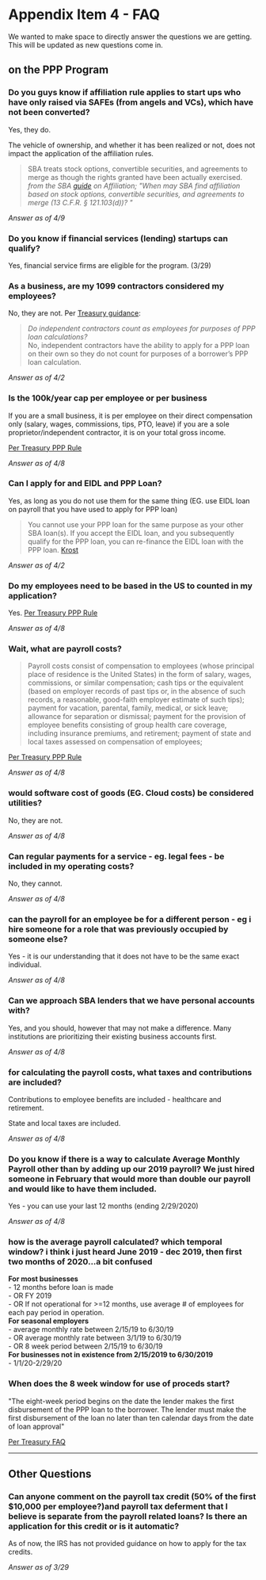 # Appendix Item 4 - FAQ

We wanted to make space to directly answer the questions we are getting. This will be updated as new questions come in.

## on the PPP Program

### Do you guys know if affiliation rule applies to start ups who have only raised via SAFEs (from angels and VCs), which have not been converted?

Yes, they do.

The vehicle of ownership, and whether it has been realized or not, does not impact the application of the affiliation rules. 

> SBA treats stock options, convertible securities, and agreements to merge as though the rights granted have been actually exercised.
_from the SBA [guide](https://www.sba.gov/sites/default/files/2018-09/2018-07-13%20AFFILIATION%20GUIDE_Updated%20%281%29.pdf) on Affiliation; "When may SBA find affiliation based on stock options, convertible securities, and agreements to merge (13 C.F.R. § 121.103(d))? "_

_Answer as of 4/9_

### Do you know if financial services (lending) startups can qualify?

Yes, financial service firms are eligible for the program. (3/29)

### As a business, are my 1099 contractors considered my employees?

No, they are not. Per [Treasury guidance](https://home.treasury.gov/system/files/136/PPP--IFRN%20FINAL.pdf):
>_Do independent contractors count as employees for purposes of PPP loan calculations?_ <br/> 
No, independent contractors have the ability to apply for a PPP loan on their own
so they do not count for purposes of a borrower’s PPP loan calculation. 

_Answer as of 4/2_

### Is the 100k/year cap per employee or per business

If you are a small business, it is per employee on their direct compensation only (salary, wages, commissions, tips, PTO, leave)
if you are a sole proprietor/independent contractor, it is on your total gross income.

[Per Treasury PPP Rule ](https://home.treasury.gov/system/files/136/PPP--IFRN%20FINAL.pdf)

_Answer as of 4/8_

### Can I apply for and EIDL and PPP Loan?

Yes, as long as you do not use them for the same thing (EG. use EIDL loan on payroll that you have used to apply for PPP loan)
> You cannot use your PPP loan for the same purpose as your other SBA loan(s). If you accept the EIDL loan, and you subsequently qualify for the PPP loan, you can re-finance the EIDL loan with the PPP loan.
[Krost](https://www.krostcpas.com/news/the-economic-injury-disaster-loan-eidl-program-vs-the-paycheck-protection-program-ppp)

_Answer as of 4/2_

### Do my employees need to be based in the US to counted in my application?

Yes.
[Per Treasury PPP Rule ](https://home.treasury.gov/system/files/136/PPP--IFRN%20FINAL.pdf)


_Answer as of 4/8_

### Wait, what are payroll costs?
>Payroll costs consist of compensation to employees (whose principal place of
residence is the United States) in the form of salary, wages, commissions, or
similar compensation; cash tips or the equivalent (based on employer records of
past tips or, in the absence of such records, a reasonable, good-faith employer
estimate of such tips); payment for vacation, parental, family, medical, or sick
leave; allowance for separation or dismissal; payment for the provision of
employee benefits consisting of group health care coverage, including insurance
premiums, and retirement; payment of state and local taxes assessed on
compensation of employees;

[Per Treasury PPP Rule ](https://home.treasury.gov/system/files/136/PPP--IFRN%20FINAL.pdf)


_Answer as of 4/8_

### would software cost of goods (EG. Cloud  costs) be considered utilities?

No, they are not.

_Answer as of 4/8_

### Can regular payments for a service - eg. legal fees - be included in my operating costs?

No, they cannot.

_Answer as of 4/8_

### can the payroll for an employee be for a different person - eg i hire someone  for a role that was previously occupied by someone else?

Yes - it is our understanding that it does not have to be the same exact individual.

_Answer as of 4/8_
### Can we approach SBA lenders that we have personal accounts with?

Yes, and you should, however that may not make a difference. Many institutions are prioritizing their existing business accounts first.

_Answer as of 4/8_

### for calculating the payroll costs, what taxes and contributions are included?

Contributions to employee benefits are included - healthcare and retirement.

State and local taxes are included.

_Answer as of 4/8_

### Do you know if there is a way to calculate Average Monthly Payroll other than by adding up our 2019 payroll? We just hired someone in February that would more than double our payroll and would like to have them included.

Yes - you can use your last 12 months (ending 2/29/2020)

_Answer as of 4/8_


### how is the average payroll calculated?  which temporal window?  i think i just heard June 2019 - dec 2019, then first two months of 2020...a bit confused


__For most businesses__ <br/> - 12 months before loan is made <br/> - OR FY 2019 <br/> - OR If not operational for >=12 months, use average # of employees for each pay period in operation.<br/>__For seasonal employers__  <br/>  - average monthly rate between 2/15/19 to 6/30/19 <br/> -  OR average monthly rate between 3/1/19 to 6/30/19 <br/>-  OR 8 week period between 2/15/19 to 6/30/19 <br/>__For businesses not in existence from 2/15/2019 to 6/30/2019__ <br/> - 1/1/20-2/29/20 


### When does the 8 week window for use of proceds start?

"The eight-week period begins on the date the lender makes the first
disbursement of the PPP loan to the borrower. The lender must make the first
disbursement of the loan no later than ten calendar days from the date of loan approval"

[Per Treasury FAQ](https://home.treasury.gov/system/files/136/Paycheck-Protection-Program-Frequently-Asked-Questions.pdf)

----

## Other Questions

### Can anyone comment on the payroll tax credit (50% of the first $10,000 per employee?)and payroll tax deferment that I believe is separate from the payroll related loans? Is there an application for this credit or is it automatic?

As of now, the IRS has not provided guidance on how to apply for the tax credits. 

_Answer as of 3/29_
